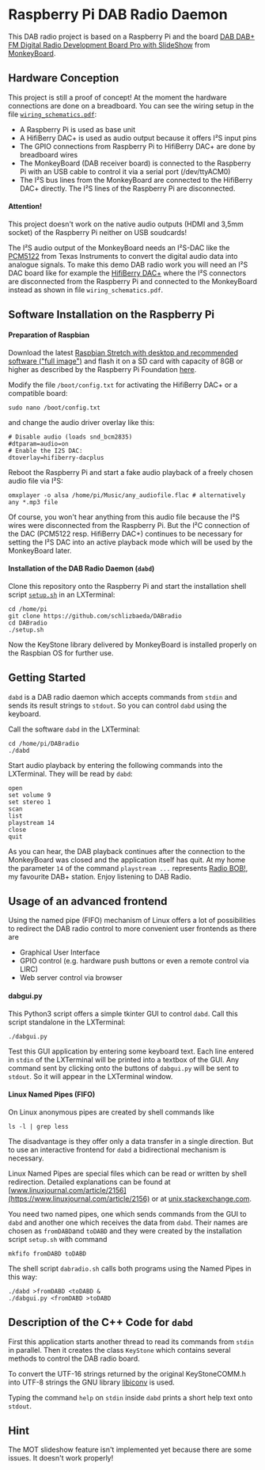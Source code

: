 # Raspberry Pi DAB Radio Daemon
This DAB radio project is based on a Raspberry Pi and the board
[DAB DAB+ FM Digital Radio Development Board Pro with SlideShow](https://www.monkeyboard.org/products/85-developmentboard/85-dab-dab-fm-digital-radio-development-board-pro)
from [MonkeyBoard](https://www.monkeyboard.org/).

## Hardware Conception
This project is still a proof of concept! At the moment the hardware
connections are done on a breadboard. You can see the wiring setup in
the file [`wiring_schematics.pdf`](https://github.com/schlizbaeda/DABradio/blob/master/wiring_schematics.pdf):
* A Raspberry Pi is used as base unit
* A HifiBerry DAC+ is used as audio output because it offers I²S input pins
* The GPIO connections from Raspberry Pi to HifiBerry DAC+ are done by breadboard wires
* The MonkeyBoard (DAB receiver board) is connected to the Raspberry Pi with an USB cable to control it via a serial port (/dev/ttyACM0)
* The I²S bus lines from the MonkeyBoard are connected to the HifiBerry DAC+ directly. The I²S lines of the Raspberry Pi are disconnected.
#### Attention!
This project doesn't work on the native audio outputs (HDMI and
3,5mm socket) of the Raspberry Pi neither on USB soudcards!

The I²S audio output of the MonkeyBoard needs an I²S-DAC like the
[PCM5122](http://www.ti.com/product/PCM5122) from Texas Instruments
to convert the digital audio data into analogue signals. To make this
demo DAB radio work you will need an I²S DAC board like for example
the [HifiBerry DAC+](https://www.hifiberry.com/products/dacplus/)
where the I²S connectors are disconnected from the Raspberry Pi and
connected to the MonkeyBoard instead as shown in file
`wiring_schematics.pdf`.

## Software Installation on the Raspberry Pi
#### Preparation of Raspbian
Download the latest [Raspbian Stretch with desktop and recommended software ("full image")](https://www.raspberrypi.org/downloads/raspbian)
and flash it on a SD card with capacity of 8GB or higher as described
by the Raspberry Pi Foundation [here](https://www.raspberrypi.org/documentation/installation/installing-images/README.md).

Modify the file `/boot/config.txt` for activating the HifiBerry DAC+
or a compatible board:
```shell
sudo nano /boot/config.txt
```
and change the audio driver overlay like this:
```shell
# Disable audio (loads snd_bcm2835)
#dtparam=audio=on
# Enable the I2S DAC:
dtoverlay=hifiberry-dacplus
```
Reboot the Raspberry Pi and start a fake audio playback of a freely 
chosen audio file via I²S:
```shell
omxplayer -o alsa /home/pi/Music/any_audiofile.flac # alternatively any *.mp3 file
```
Of course, you won't hear anything from this audio file because the
I²S wires were disconnected from the Raspberry Pi. But the I²C
connection of the DAC (PCM5122 resp. HifiBerry DAC+) continues to be
necessary for setting the I²S DAC into an active playback mode which
will be used by the MonkeyBoard later.

#### Installation of the DAB Radio Daemon (`dabd`)
Clone this repository onto the Raspberry Pi and start the installation
shell script [`setup.sh`](https://github.com/schlizbaeda/DABradio/blob/master/setup.sh)
in an LXTerminal:
```shell
cd /home/pi
git clone https://github.com/schlizbaeda/DABradio
cd DABradio
./setup.sh
```
Now the KeyStone library delivered by MonkeyBoard is installed properly
on the Raspbian OS for further use.

## Getting Started
`dabd` is a DAB radio daemon which accepts commands from `stdin` and
sends its result strings to `stdout`. So you can control `dabd` using
the keyboard.

Call the software `dabd` in the LXTerminal:
```shell
cd /home/pi/DABradio
./dabd
```
Start audio playback by entering the following commands into the
LXTerminal. They will be read by `dabd`:
```shell
open
set volume 9
set stereo 1
scan
list
playstream 14
close
quit
```
As you can hear, the DAB playback continues after the connection to the
MonkeyBoard was closed and the application itself has quit.
At my home the parameter `14` of the command `playstream ...`
represents [Radio BOB!](https://www.radiobob.de/), my favourite DAB+
station. Enjoy listening to DAB Radio.

## Usage of an advanced frontend
Using the named pipe (FIFO) mechanism of Linux offers a lot of
possibilities to redirect the DAB radio control to more convenient
user frontends as there are
* Graphical User Interface
* GPIO control (e.g. hardware push buttons or even a remote control via LIRC)
* Web server control via browser

#### dabgui.py
This Python3 script offers a simple tkinter GUI to control `dabd`. Call
this script standalone in the LXTerminal:
```shell
./dabgui.py
```
Test this GUI application by entering some keyboard text. Each line
entered in `stdin` of the LXTerminal will be printed into a textbox of
the GUI. Any command sent by clicking onto the buttons of `dabgui.py`
will be sent to `stdout`. So it will appear in the LXTerminal window.

#### Linux Named Pipes (FIFO)
On Linux anonymous pipes are created by shell commands like
```
ls -l | grep less
```
The disadvantage is they offer only a data transfer in a single
direction. But to use an interactive frontend for `dabd` a
bidirectional mechanism is necessary.

Linux Named Pipes are special files which can be read or written
by shell redirection. Detailed explanations can be found at
[www.linuxjournal.com/article/2156](https://www.linuxjournal.com/article/2156)
or at [unix.stackexchange.com](https://unix.stackexchange.com/questions/53641/how-to-make-bidirectional-pipe-between-two-programs).

You need two named pipes, one which sends commands from the GUI to
`dabd` and another one which receives the data from `dabd`. Their names
are chosen as `fromDABD`and `toDABD` and they were created by the
installation script `setup.sh` with command
```shell
mkfifo fromDABD toDABD
```

The shell script `dabradio.sh` calls both programs using the Named
Pipes in this way:
```shell
./dabd >fromDABD <toDABD &
./dabgui.py <fromDABD >toDABD
```

## Description of the C++ Code for `dabd`
First this application starts another thread to read its commands from
`stdin` in parallel. Then it creates the class `KeyStone` which contains
several methods to control the DAB radio board.

To convert the UTF-16 strings returned by the original KeyStoneCOMM.h
into UTF-8 strings the GNU library [libiconv](https://www.gnu.org/software/libiconv/)
is used.

Typing the command `help` on `stdin` inside `dabd` prints a short help
text onto `stdout`.

## Hint
The MOT slideshow feature isn't implemented yet because there are some
issues. It doesn't work properly!

